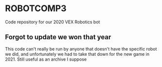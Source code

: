 # ROBOTCOMP3

Code repository for our 2020 VEX Robotics bot

## Forgot to update we won that year

This code can't really be run by anyone that doesn't have the specific robot we did, and unfortunately we had to take that down for the new game in 2021. Still useful as an archive I suppose
